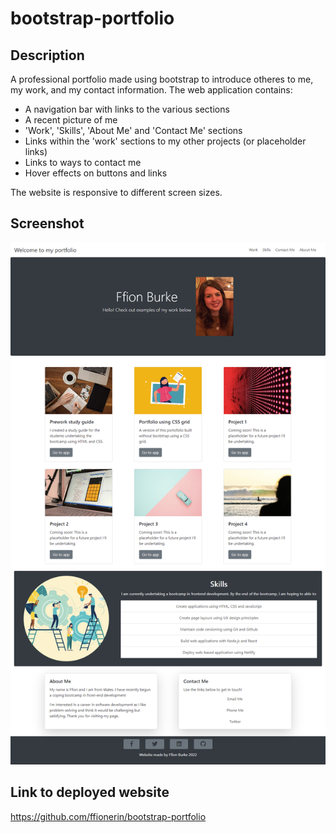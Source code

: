 # bootstrap-portfolio

## Description
A professional portfolio made using bootstrap to introduce otheres to me, my work, and my contact information. The web application contains:

* A navigation bar with links to the various sections
* A recent picture of me
* 'Work', 'Skills', 'About Me'  and 'Contact Me' sections
* Links within the 'work' sections to my other projects (or placeholder links)
* Links to ways to contact me
* Hover effects on buttons and links

The website is responsive to different screen sizes. 

## Screenshot

![Screenshot of deployed application](images/screencapture-ffionerin-github-io-bootstrap-portfolio-2022-12-10-20_37_55.png)

## Link to deployed website

https://github.com/ffionerin/bootstrap-portfolio